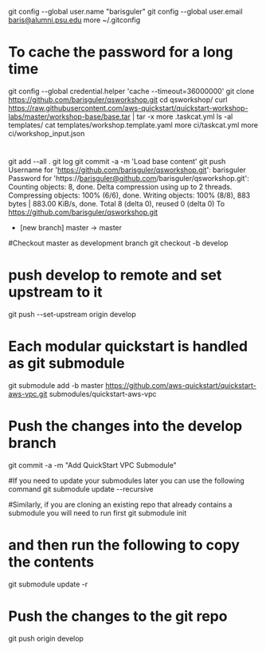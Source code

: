 git config --global user.name "barisguler"
git config --global user.email baris@alumni.psu.edu
more ~/.gitconfig 
# To cache the password for a long time
git config --global credential.helper 'cache --timeout=36000000'
git clone https://github.com/barisguler/qsworkshop.git
cd qsworkshop/
curl https://raw.githubusercontent.com/aws-quickstart/quickstart-workshop-labs/master/workshop-base/base.tar | tar -x
more .taskcat.yml 
ls -al templates/
cat  templates/workshop.template.yaml 
more ci/taskcat.yml 
more ci/workshop_input.json 

#
git add --all .
git log
git commit -a -m 'Load base content'
git push
Username for 'https://github.com/barisguler/qsworkshop.git': barisguler
Password for 'https://barisguler@github.com/barisguler/qsworkshop.git': 
Counting objects: 8, done.
Delta compression using up to 2 threads.
Compressing objects: 100% (6/6), done.
Writing objects: 100% (8/8), 883 bytes | 883.00 KiB/s, done.
Total 8 (delta 0), reused 0 (delta 0)
To https://github.com/barisguler/qsworkshop.git
 * [new branch]      master -> master

#Checkout master as development branch
git checkout -b develop
# push develop to remote and set upstream to it
git push --set-upstream origin develop


# Each modular quickstart is handled as git submodule
git submodule add -b master https://github.com/aws-quickstart/quickstart-aws-vpc.git submodules/quickstart-aws-vpc
# Push the changes into the develop branch
git commit -a -m "Add QuickStart VPC Submodule"

#If you need to update your submodules later you can use the following command 
git submodule update --recursive 

#Similarly, if you are cloning an existing repo that already contains a submodule you will need to run first
git submodule init 
# and then run the following to copy the contents
git submodule update -r 

# Push the changes to the git repo
git push origin develop
